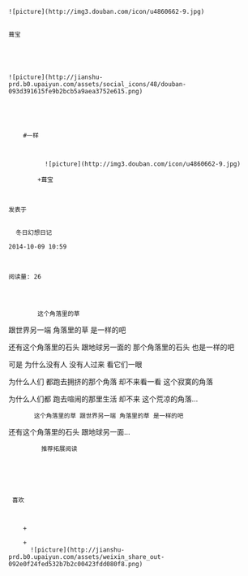 
    
  
    ![picture](http://img3.douban.com/icon/u4860662-9.jpg)
    

    葺宝
  
      

  
  
    ![picture](http://jianshu-prd.b0.upaiyun.com/assets/social_icons/48/douban-093d391615fe9b2bcb5a9aea3752e615.png)
  


    
      
        #一样
        
          
            
              ![picture](http://img3.douban.com/icon/u4860662-9.jpg)
            
            +葺宝
        
        
    
    发表于 

    
      冬日幻想日记

    2014-10-09 10:59

    

    阅读量: 26
  


        
            这个角落里的草
跟世界另一端
角落里的草
是一样的吧

  还有这个角落里的石头
跟地球另一面的
那个角落里的石头
也是一样的吧

  可是
为什么没有人
没有人过来
看它们一眼

  为什么人们
都跑去拥挤的那个角落
却不来看一看
这个寂寞的角落

  为什么人们都
跑去喧闹的那里生活
却不来
这个荒凉的角落…


        
           这个角落里的草 跟世界另一端 角落里的草 是一样的吧 
 还有这个角落里的石头 跟地球另一面...
      
    
    
      
      
      
          
             推荐拓展阅读
        
      
    
    
      
          
     喜欢

      
      
        +
                  
        +
          ![picture](http://jianshu-prd.b0.upaiyun.com/assets/weixin_share_out-092e0f24fed532b7b2c00423fdd080f8.png)
        
      
    
  


